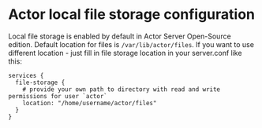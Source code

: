 # Actor local file storage configuration

Local file storage is enabled by default in Actor Server Open-Source edition. Default location for files is `/var/lib/actor/files`. If you want to use different location - just fill in file storage location in your server.conf like this:

```
services {
  file-storage {
    # provide your own path to directory with read and write permissions for user `actor`
    location: "/home/username/actor/files"
  }
}
```
